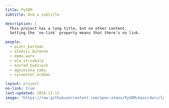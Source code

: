 ```yaml
---
title: PySDM
subtitle: And a subtitle

description: |
  This project has a long title, but no other content.
  Setting the `no-link` property means that there's no link.

people:
  - piotr_bartman
  - oleksii_bulenok
  - emma_ware
  - ola_strzabala
  - konrad_bodzioch
  - agnieszka_zaba
  - sylwester_arabas

layout: project
no-link: true
last-updated: 2016-11-11
image: "https://raw.githubusercontent.com/open-atmos/PySDM/main/docs/logos/pysdm_logo.svg"
---
```

